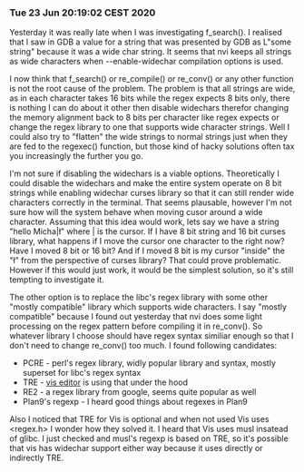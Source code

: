 ### Tue 23 Jun 20:19:02 CEST 2020

Yesterday it was really late when I was investigating f_search(). I realised that I saw in GDB a value for a string that was presented by GDB as L"some string" because it was a wide char string. It seems that nvi keeps all strings as wide characters when --enable-widechar compilation options is used. 

I now think that f_search() or re_compile() or re_conv() or any other function is not the root cause of the problem. The problem is that all strings are wide, as in each character takes 16 bits while the regex expects 8 bits only, there is nothing I can do about it other then disable widechars therefor changing the memory alignment back to 8 bits per character like regex expects or change the regex library to one that supports wide character strings. Well I could also try to "flatten" the wide strings to normal strings just when they are fed to the regexec() function, but those kind of hacky solutions often tax you increasingly the further you go.

I'm not sure if disabling the widechars is a viable options. Theoretically I could disable the widechars and make the entire system operate on 8 bit strings while enabling widechar curses library so that it can still render wide characters correctly in the terminal. That seems plausable, however I'm not sure how will the system behave when moving cusor around a wide character. Assuming that this idea would work, lets say we have a string "hello Micha|ł" where | is the cursor. If I have 8 bit string and 16 bit curses library, what happens if I move the cursor one character to the right now? Have I moved 8 bit or 16 bit? And if I moved 8 bit is my cursor "inside" the "ł" from the perspective of curses library? That could prove problematic. However if this would just work, it would be the simplest solution, so it's still tempting to investigate it.

The other option is to replace the libc's regex library with some other "mostly compatible" library which supports wide characters. I say "mostly compatible" because I found out yesterday that nvi does some light processing on the regex pattern before compiling it in re_conv(). So whatever library I choose should have regex syntax similiar enough so that I don't need to change re_conv() too much. I found following candidates:

* PCRE - perl's regex library, widly popular library and syntax, mostly superset for libc's regex syntax
* TRE - [vis editor](https://github.com/martanne/vis) is using that under the hood
* RE2 - a regex library from google, seems quite popular as well
* Plan9's regexp - I heard good things about regexes in Plan9

Also I noticed that TRE for Vis is optional and when not used Vis uses <regex.h> I wonder how they solved it. I heard that Vis uses musl insatead of glibc. I just checked and musl's regexp is based on TRE, so it's possible that vis has widechar support either way because it uses directly or indirectly TRE.
